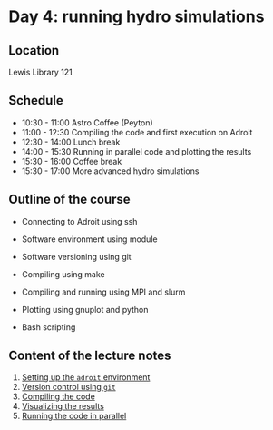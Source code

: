 # Day 4: running hydro simulations

## Location

Lewis Library 121

## Schedule

* 10:30 - 11:00 Astro Coffee (Peyton)
* 11:00 - 12:30 Compiling the code and first execution on Adroit
* 12:30 - 14:00 Lunch break
* 14:00 - 15:30 Running in parallel code and plotting the results
* 15:30 - 16:00 Coffee break
* 15:30 - 17:00 More advanced hydro simulations

## Outline of the course

- Connecting to Adroit using ssh

- Software environment using module

- Software versioning using git

- Compiling using make

- Compiling and running using MPI and slurm

- Plotting using gnuplot and python

- Bash scripting

## Content of the lecture notes

1. [Setting up the `adroit` environment](1-setting-up-adroit.md) 
2. [Version control using `git`](2-getting-the-code-using-git.md)
3. [Compiling the code](3-compiling-the-code.md)
4. [Visualizing the results](4-visualizing-the-results.md)
5. [Running the code in parallel](5-running-simulations-on-multiple-processors.md)
